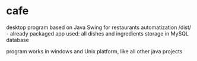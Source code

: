 # cafe
desktop program based on Java Swing for restaurants automatization
/dist/ - already packaged app
used:
all dishes and ingredients storage in MySQL database


program works in windows and Unix platform, like all other java  projects
